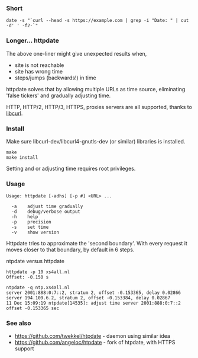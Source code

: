 ### Short

```
date -s "`curl --head -s https://example.com | grep -i "Date: " | cut -d' ' -f2-`"
```

### Longer... httpdate

The above one-liner might give unexpected results when,
* site is not reachable
* site has wrong time
* steps/jumps (backwards!) in time

httpdate solves that by allowing multiple URLs as time source, eliminating 'false tickers' and gradually adjusting time.

HTTP, HTTP/2, HTTP/3, HTTPS, proxies servers are all supported, thanks to [libcurl](https://curl.se/libcurl/).

### Install

Make sure libcurl-dev/libcurl4-gnutls-dev (or similar) libraries is installed.

```
make
make install
```
Setting and or adjusting time requires root privileges.

### Usage

```
Usage: httpdate [-adhs] [-p #] <URL> ...

  -a    adjust time gradually
  -d    debug/verbose output
  -h    help
  -p    precision
  -s    set time
  -v    show version
```

Httpdate tries to approximate the 'second boundary'. With every request it moves closer to that boundary, by default in 6 steps.

ntpdate versus httpdate

```
httpdate -p 10 xs4all.nl
Offset: -0.150 s

ntpdate -q ntp.xs4all.nl
server 2001:888:0:7::2, stratum 2, offset -0.153365, delay 0.02866
server 194.109.6.2, stratum 2, offset -0.153384, delay 0.02867
11 Dec 15:09:19 ntpdate[14535]: adjust time server 2001:888:0:7::2 offset -0.153365 sec
```

### See also

* https://github.com/twekkel/htpdate - daemon using similar idea
* https://github.com/angeloc/htpdate - fork of htpdate, with HTTPS support
